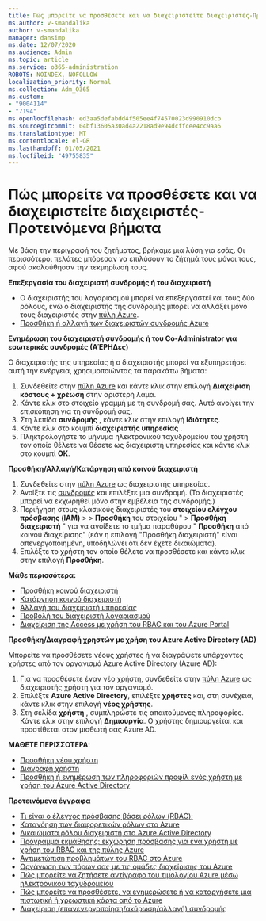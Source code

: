 ```yaml
---
title: Πώς μπορείτε να προσθέσετε και να διαχειριστείτε διαχειριστές-Προτεινόμενα βήματα
ms.author: v-smandalika
author: v-smandalika
manager: dansimp
ms.date: 12/07/2020
ms.audience: Admin
ms.topic: article
ms.service: o365-administration
ROBOTS: NOINDEX, NOFOLLOW
localization_priority: Normal
ms.collection: Adm_O365
ms.custom:
- "9004114"
- "7194"
ms.openlocfilehash: ed3aa5defabdd4f505ee4f74570023d990910dcb
ms.sourcegitcommit: 04bf13605a30ad4a2218ad9e94dcffcee4cc9aa6
ms.translationtype: MT
ms.contentlocale: el-GR
ms.lasthandoff: 01/05/2021
ms.locfileid: "49755835"
---
```

# <a name="how-to-add-and-manage-administrators---recommended-steps"></a>Πώς μπορείτε να προσθέσετε και να διαχειριστείτε διαχειριστές-Προτεινόμενα βήματα

Με βάση την περιγραφή του ζητήματος, βρήκαμε μια λύση για εσάς. Οι περισσότεροι πελάτες μπόρεσαν να επιλύσουν το ζήτημά τους μόνοι τους, αφού ακολούθησαν την τεκμηρίωσή τους.

**Επεξεργασία του διαχειριστή συνδρομής ή του διαχειριστή**

- Ο διαχειριστής του λογαριασμού μπορεί να επεξεργαστεί και τους δύο ρόλους, ενώ ο διαχειριστής της συνδρομής μπορεί να αλλάξει μόνο τους διαχειριστές στην [πύλη Azure](https://ms.portal.azure.com/#home).
- [Προσθήκη ή αλλαγή των διαχειριστών συνδρομής Azure](https://docs.microsoft.com/azure/cost-management-billing/manage/add-change-subscription-administrator)

**Ενημέρωση του διαχειριστή συνδρομής ή του Co-Administrator για εσωτερικές συνδρομές (ΑΈΡΗΔες)**

Ο διαχειριστής της υπηρεσίας ή ο διαχειριστής μπορεί να εξυπηρετήσει αυτή την ενέργεια, χρησιμοποιώντας τα παρακάτω βήματα:

1. Συνδεθείτε στην [πύλη Azure](https://ms.portal.azure.com/#home) και κάντε κλικ στην επιλογή **Διαχείριση κόστους + χρέωση** στην αριστερή λάμα.
2. Κάντε κλικ στο στοιχείο γραμμή με τη συνδρομή σας. Αυτό ανοίγει την επισκόπηση για τη συνδρομή σας.
3. Στη λεπίδα **συνδρομής** , κάντε κλικ στην επιλογή **Ιδιότητες**. 
4. Κάντε κλικ στο κουμπί **διαχειριστής υπηρεσίας** .
5. Πληκτρολογήστε το μήνυμα ηλεκτρονικού ταχυδρομείου του χρήστη τον οποίο θέλετε να θέσετε ως διαχειριστή υπηρεσίας και κάντε κλικ στο κουμπί **OK**.

**Προσθήκη/Αλλαγή/Κατάργηση από κοινού διαχειριστή**

1. Συνδεθείτε στην [πύλη Azure](https://ms.portal.azure.com/#home) ως διαχειριστής υπηρεσίας.
2. Ανοίξτε τις [συνδρομές](https://ms.portal.azure.com/#blade/Microsoft_Azure_Billing/SubscriptionsBlade) και επιλέξτε μια συνδρομή. (Το διαχειριστές μπορεί να εκχωρηθεί μόνο στην εμβέλεια της συνδρομής.)
3. Περιήγηση στους κλασικούς διαχειριστές του **στοιχείου ελέγχου πρόσβασης (IAM)**  >    >  **Προσθήκη** του στοιχείου "  >  **Προσθήκη διαχειριστή** " για να ανοίξετε το τμήμα παραθύρου " **Προσθήκη** από κοινού διαχείρισης" (εάν η επιλογή "Προσθήκη διαχειριστή" είναι απενεργοποιημένη, υποδηλώνει ότι δεν έχετε δικαιώματα).
4. Επιλέξτε το χρήστη τον οποίο θέλετε να προσθέσετε και κάντε κλικ στην επιλογή **Προσθήκη**.

**Μάθε περισσότερα:**
- [Προσθήκη κοινού διαχειριστή](https://docs.microsoft.com/azure/role-based-access-control/classic-administrators)
- [Κατάργηση κοινού διαχειριστή](https://docs.microsoft.com/azure/role-based-access-control/classic-administrators)
- [Αλλαγή του διαχειριστή υπηρεσίας](https://docs.microsoft.com/azure/role-based-access-control/classic-administrators)
- [Προβολή του διαχειριστή λογαριασμού](https://docs.microsoft.com/azure/role-based-access-control/classic-administrators)
- [Διαχείριση της Access με χρήση του RBAC και του Azure Portal](https://docs.microsoft.com/azure/role-based-access-control/role-assignments-portal)

**Προσθήκη/Διαγραφή χρηστών με χρήση του Azure Active Directory (AD)**

Μπορείτε να προσθέσετε νέους χρήστες ή να διαγράψετε υπάρχοντες χρήστες από τον οργανισμό Azure Active Directory (Azure AD):

1. Για να προσθέσετε έναν νέο χρήστη, συνδεθείτε στην [πύλη Azure](https://ms.portal.azure.com/#home) ως διαχειριστής χρήστη για τον οργανισμό.
2. Επιλέξτε **Azure Active Directory**, επιλέξτε **χρήστες** και, στη συνέχεια, κάντε κλικ στην επιλογή **νέος χρήστης**.
3. Στη σελίδα **χρήστη** , συμπληρώστε τις απαιτούμενες πληροφορίες. Κάντε κλικ στην επιλογή **Δημιουργία**. Ο χρήστης δημιουργείται και προστίθεται στον μισθωτή σας Azure AD.

**ΜΑΘΕΤΕ ΠΕΡΙΣΣΟΤΕΡΑ**:

- [Προσθήκη νέου χρήστη](https://docs.microsoft.com/azure/active-directory/fundamentals/add-users-azure-active-directory)
- [Διαγραφή χρήστη](https://docs.microsoft.com/azure/active-directory/fundamentals/add-users-azure-active-directory)
- [Προσθήκη ή ενημέρωση των πληροφοριών προφίλ ενός χρήστη με χρήση του Azure Active Directory](https://docs.microsoft.com/azure/active-directory/fundamentals/active-directory-users-profile-azure-portal)

**Προτεινόμενα έγγραφα**

- [Τι είναι ο έλεγχος πρόσβασης βάσει ρόλων (RBAC);](https://docs.microsoft.com/azure/role-based-access-control/overview)
- [Κατανόηση των διαφορετικών ρόλων στο Azure](https://docs.microsoft.com/azure/role-based-access-control/rbac-and-directory-admin-roles)
- [Δικαιώματα ρόλου διαχειριστή στο Azure Active Directory](https://docs.microsoft.com/azure/active-directory/roles/permissions-reference)
- [Πρόγραμμα εκμάθησης: εκχώρηση πρόσβασης για ένα χρήστη με χρήση του RBAC και της πύλης Azure](https://docs.microsoft.com/azure/role-based-access-control/quickstart-assign-role-user-portal)
- [Αντιμετώπιση προβλημάτων του RBAC στο Azure](https://docs.microsoft.com/azure/role-based-access-control/troubleshooting)
- [Οργάνωση των πόρων σας με τις ομάδες διαχείρισης του Azure](https://docs.microsoft.com/azure/governance/management-groups/overview)
- [Πώς μπορείτε να ζητήσετε αντίγραφο του τιμολογίου Azure μέσω ηλεκτρονικού ταχυδρομείου](https://azure.microsoft.com/en-us/blog/azure-email-invoices/)
- [Πώς μπορείτε να προσθέσετε, να ενημερώσετε ή να καταργήσετε μια πιστωτική ή χρεωστική κάρτα από το Azure](https://docs.microsoft.com/azure/cost-management-billing/manage/change-credit-card)
- [Διαχείριση (επανενεργοποίηση/ακύρωση/αλλαγή) συνδρομής](https://docs.microsoft.com/azure/cost-management-billing/manage/subscription-disabled)



